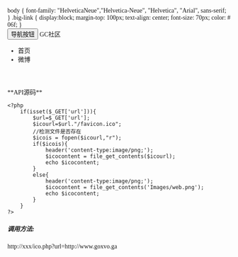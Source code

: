 <!DOCTYPE html>
<html lang="zh-cn"><head>
  <meta charset="GBK">
  <meta name="viewport" content="width=device-width, initial-scale=1">
  <title>GC社区 - 新起点,聚集网络各种热门工具,空间业务,QQ工具</title>
  <meta name="keywords" content="GC网，在线拉圈圈，业务网在线生成，表白网生成，表白网在线生成，业务网在线生成，圈圈赞，网页拉圈圈，空间代刷，网站工具。">
  <meta name="description" content="GC网致力于打造免费好用的在线工具">
  <link href="//cdn.bootcss.com/bootstrap/3.3.7/css/bootstrap.min.css" rel="stylesheet">
  <script src="js/jquery.min.js"></script>
  <script src="js/bootstrap.min.js"></script>
  		<!-- Attach our CSS -->
			body { font-family: "HelveticaNeue","Helvetica-Neue", "Helvetica", "Arial", sans-serif; }
			.big-link { display:block; margin-top: 100px; text-align: center; font-size: 70px; color: #06f; }
		</style>
  
  <!--[if lt IE 9]>
    <script src="http://libs.useso.com/js/html5shiv/3.7/html5shiv.min.js"></script>
    <script src="http://libs.useso.com/js/respond.js/1.4.2/respond.min.js"></script>
  <![endif]-->
  <style>
body { font-family:"微软雅黑","Microsoft YaHei";word-wrap:break-word;word-break:break-all;}
a{
text-decoration: none;
}
a:hover, a:focus{
text-decoration: none;
text-shadow: 0 1px 1px #555;
}
a:active {
text-decoration: none;
}
</style>
<style type="text/css"></style><style type="text/css"></style><link id="i2s_style_common" rel="stylesheet" type="text/css" href="chrome-extension://khpldpckelpmfkmfkgpgohehmplehonc/css/common/common.css"></head>
<body oncontextmenu="return false" onselectstart="return false"><nav class="navbar navbar-fixed-top navbar-default">
    <div class="container">
       <div class="navbar-header">
            <button type="button" class="navbar-toggle collapsed" data-toggle="collapse" data-target="#navbar" aria-expanded="false" aria-controls="navbar">
                <span class="sr-only">导航按钮</span>
                <span class="icon-bar"></span>
                <span class="icon-bar"></span>
                <span class="icon-bar"></span>
            </button>
            <a class="navbar-brand" href="/">GC社区</a>
        </div>
        <div id="navbar" class="collapse navbar-collapse">
        	<ul class="nav navbar-nav navbar-right">
            	<li><a href="/tool"><span class="glyphicon glyphicon-home"></span> 首页</a></li>
                <li><a href="http://weibo.com/Giracle"><span class="glyphicon glyphicon-registration-mark"></span> 微博</a>
        	</li></ul>
      	</div>
    </div>
</nav><div class="container" style="padding-top:40px;">
    <div class="col-md-14 column">
        <div class="panel panel-default">
            <div class="panel-body">
		    **API源码**

```
<?php
	if(isset($_GET['url'])){
		$url=$_GET['url'];
		$icourl=$url."/favicon.ico";
		//检测文件是否存在
		$icois = fopen($icourl,"r"); 
		if($icois){
			header('content-type:image/png;');
        	$icocontent = file_get_contents($icourl);
        	echo $icocontent;
		}
		else{
			header('content-type:image/png;');
        	$icocontent = file_get_contents('Images/web.png');
        	echo $icocontent;
		}
	}
?>
```
##### 调用方法:
http://xxx/ico.php?url=http://www.goxvo.ga


